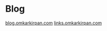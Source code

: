 # Blog
[blog.omkarkirpan.com](https://blog.omkarkirpan.com/)
[links.omkarkirpan.com](https://links.omkarkirpan.com/)
